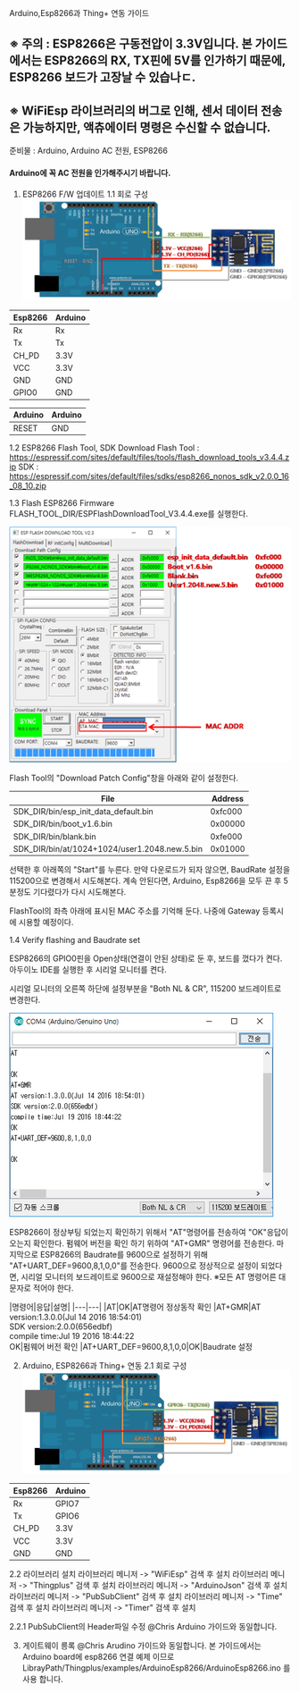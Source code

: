 Arduino,Esp8266과 Thing+ 연동 가이드

## ※ 주의 : ESP8266은 구동전압이 3.3V입니다. 본 가이드에서는 ESP8266의 RX, TX핀에 5V를 인가하기 때문에, ESP8266 보드가 고장날 수 있습나ㄷ.
## ※ WiFiEsp 라이브러리의 버그로 인해, 센서 데이터 전송은 가능하지만, 액츄에이터 명령은 수신할 수 없습니다.

준비물 : Arduino, Arduino AC 전원, ESP8266
#### Arduino에 꼭 AC 전원을 인가해주시기 바랍니다.


1. ESP8266 F/W 업데이트
1.1 회로 구성
![FlashCircuit](/assets/esp8266ArduinoFlashCircuit.png)


|Esp8266|Arduino
|---|---
|Rx|Rx
|Tx|Tx
|CH_PD|3.3V
|VCC|3.3V
|GND|GND
|GPIO0|GND

|Arduino|Arduino|
|---|---|
|RESET|GND|


1.2 ESP8266 Flash Tool, SDK Download
Flash Tool : https://espressif.com/sites/default/files/tools/flash_download_tools_v3.4.4.zip
SDK : https://espressif.com/sites/default/files/sdks/esp8266_nonos_sdk_v2.0.0_16_08_10.zip


1.3 Flash ESP8266 Firmware
FLASH_TOOL_DIR/ESPFlashDownloadTool_V3.4.4.exe를 실행한다.

![FlashTool](/assets/esp8266FlashFirmware.png)

Flash Tool의 "Download Patch Config"창을 아래와 같이 설정한다.

|File|Address|
|---|---|
|SDK_DIR/bin/esp_init_data_default.bin| 0xfc000
|SDK_DIR/bin/boot_v1.6.bin|0x00000
|SDK_DIR/bin/blank.bin|0xfe000
|SDK_DIR/bin/at/1024+1024/user1.2048.new.5.bin|0x01000

선택한 후 아래쪽의 "Start"를 누른다.
만약 다운로드가 되자 않으면, BaudRate 설정을 115200으로 변경해서 시도해본다.
계속 안된다면, Arduino, Esp8266을 모두 끈 후 5분정도 기다렸다가 다시 시도해본다.

FlashTool의 좌측 아래에 표시된 MAC 주소를 기억해 둔다. 나중에 Gateway 등록시에 시용할 예정이다.

1.4 Verify flashing and Baudrate set

ESP8266의 GPIO0핀을 Open상태(연결이 안된 상태)로 둔 후, 보드를 껐다가 켠다.
아두이노 IDE를 실행한 후 시리얼 모니터를 켠다.

시리얼 모니터의 오른쪽 하단에 설정부분을 "Both NL & CR", 115200 보드레이트로 변경한다.

![SerialMonitor](/assets/esp8266SerialMonitor.png)

ESP8266이 정상부팅 되었는지 확인하기 위해서 "AT"명령어를 전송하여 "OK"응답이 오는지 확인한다.
펌웨어 버전을 확인 하기 위하여 "AT+GMR" 명령어를 전송한다.
마지막으로 ESP8266의 Baudrate를 9600으로 설정하기 위해 "AT+UART_DEF=9600,8,1,0,0"를 전송한다. 9600으로 정상적으로 설정이 되었다면, 시리얼 모니터의 보드레이트로 9600으로 재설정해야 한다.
※모든 AT 명령어른 대문자로 적어야 한다.

|명령어|응답|설명|
|---|---|
|AT|OK|AT명령어 정상동작 확인
|AT+GMR|AT version:1.3.0.0(Jul 14 2016 18:54:01)<br>SDK version:2.0.0(656edbf)<br>compile time:Jul 19 2016 18:44:22<br>OK|펌웨어 버전 확인
|AT+UART_DEF=9600,8,1,0,0|OK|Baudrate 설정

2. Arduino, ESP8266과 Thing+ 연동
2.1 회로 구성
![RunningCircuit](/assets/esp8266ArduinoRunningCircuit.png)

|Esp8266|Arduino
|---|---
|Rx|GPIO7
|Tx|GPIO6
|CH_PD|3.3V
|VCC|3.3V
|GND|GND

2.2 라이브러리 설치
라이브러리 메니저 -> "WiFiEsp" 검색 후 설치
라이브러리 메니저 -> "Thingplus" 검색 후 설치
라이브러리 메니저 -> "ArduinoJson" 검색 후 설치
라이브러리 메니저 -> "PubSubClient" 검색 후 설치
라이브러리 메니저 -> "Time" 검색 후 설치
라이브러리 메니저 -> "Timer" 검색 후 설치

2.2.1 PubSubClient의 Header파일 수정
@Chris Arduino 가이드와 동일합니다.

3. 게이트웨이 릉록
@Chris Arudino 가이드와 동일합니다.
본 가이드에서는 Arduino board에 esp8266 연결 예제 이므로 LibrayPath/Thingplus/examples/ArduinoEsp8266/ArduinoEsp8266.ino 를 사용 합니다.
